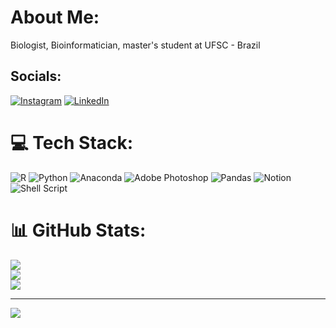 # About Me:
Biologist, Bioinformatician, master's student at UFSC - Brazil

## Socials:
[![Instagram](https://img.shields.io/badge/Instagram-%23E4405F.svg?logo=Instagram&logoColor=white)](https://instagram.com/phraohs.son) [![LinkedIn](https://img.shields.io/badge/LinkedIn-%230077B5.svg?logo=linkedin&logoColor=white)](https://linkedin.com/in/vilmar-filho) 


# 💻 Tech Stack:
![R](https://img.shields.io/badge/r-%23276DC3.svg?style=flat&logo=r&logoColor=white) ![Python](https://img.shields.io/badge/python-3670A0?style=flat&logo=python&logoColor=ffdd54) ![Anaconda](https://img.shields.io/badge/Anaconda-%2344A833.svg?style=flat&logo=anaconda&logoColor=white) ![Adobe Photoshop](https://img.shields.io/badge/adobephotoshop-%2331A8FF.svg?style=flat&logo=adobephotoshop&logoColor=white) ![Pandas](https://img.shields.io/badge/pandas-%23150458.svg?style=flat&logo=pandas&logoColor=white) ![Notion](https://img.shields.io/badge/Notion-%23000000.svg?style=flat&logo=notion&logoColor=white) ![Shell Script](https://img.shields.io/badge/shell_script-%23121011.svg?style=flat&logo=gnu-bash&logoColor=white)
# 📊 GitHub Stats:
![](https://github-readme-stats.vercel.app/api?username=pharaohs-son&theme=react&hide_border=false&include_all_commits=false&count_private=true)<br/>
![](https://github-readme-streak-stats.herokuapp.com/?user=pharaohs-son&theme=react&hide_border=false)<br/>
![](https://github-readme-stats.vercel.app/api/top-langs/?username=pharaohs-son&theme=react&hide_border=false&include_all_commits=false&count_private=true&layout=compact)

---
[![](https://visitcount.itsvg.in/api?id=pharaohs-son&icon=2&color=0)](https://visitcount.itsvg.in)
